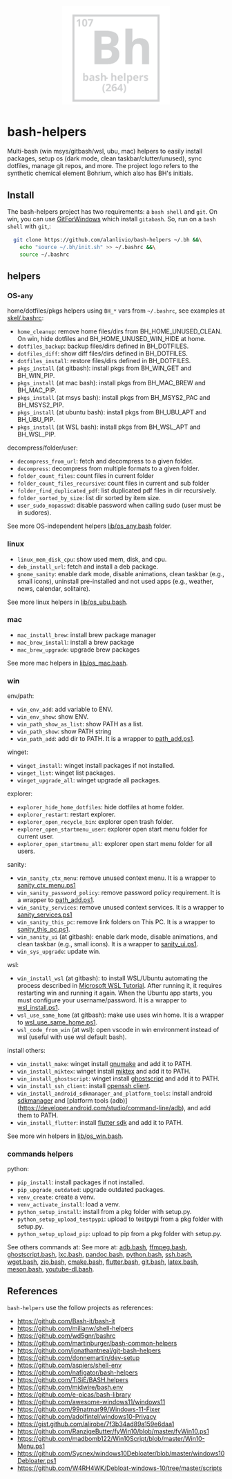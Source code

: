 <h1 align="center"><img src="logo.svg" width="250" onerror='this.style.display="none"'/></h1>

# bash-helpers

Multi-bash (win msys/gitbash/wsl, ubu, mac) helpers to easily install packages, setup os (dark mode, clean taskbar/clutter/unused), sync dotfiles, manage git repos, and more.
The project logo refers to the synthetic chemical element Bohrium, which also has BH's initials.

## Install

The bash-helpers project has two requirements: a `bash shell` and `git`. On win, you can use [GitForWindows](https://gitforwindows.org/) which install `gitabash`.
So, run on a `bash shell` with `git`,:
```bash
  git clone https://github.com/alanlivio/bash-helpers ~/.bh &&\
    echo "source ~/.bh/init.sh" >> ~/.bashrc &&\
    source ~/.bashrc
```

## helpers

### OS-any

home/dotfiles/pkgs helpers using `BH_*` vars from `~/.bashrc`, see examples at [skel/.bashrc](skel/.bashrc):

* `home_cleanup`: remove home files/dirs from BH_HOME_UNUSED_CLEAN. On win, hide dotfiles and BH_HOME_UNUSED_WIN_HIDE at home.
* `dotfiles_backup`: backup files/dirs defined in BH_DOTFILES.
* `dotfiles_diff`: show diff files/dirs defined in BH_DOTFILES.
* `dotfiles_install`: restore files/dirs defined in BH_DOTFILES.
* `pkgs_install` (at gitbash): install pkgs from BH_WIN_GET and BH_WIN_PIP.
* `pkgs_install` (at mac bash): install pkgs from BH_MAC_BREW and BH_MAC_PIP.
* `pkgs_install` (at msys bash): install pkgs from BH_MSYS2_PAC and BH_MSYS2_PIP.
* `pkgs_install` (at ubuntu bash): install pkgs from BH_UBU_APT and BH_UBU_PIP.
* `pkgs_install` (at WSL bash): install pkgs from BH_WSL_APT and BH_WSL_PIP.

decompress/folder/user:

* `decompress_from_url`: fetch and decompress to a given folder.
* `decompress`: decompress from multiple formats to a given folder.
* `folder_count_files`: count files in current folder
* `folder_count_files_recursive`: count files in current and sub folder
* `folder_find_duplicated_pdf`: list duplicated pdf files in dir recursively.
* `folder_sorted_by_size`: list dir sorted by item size.
* `user_sudo_nopasswd`:  disable password when calling sudo (user must be in sudores).

See more OS-independent helpers  [lib/os_any.bash](lib/os_any.bash) folder.

### linux

* `linux_mem_disk_cpu`: show used mem, disk, and cpu.
* `deb_install_url`: fetch and install a deb package.
* `gnome_sanity`: enable dark mode, disable animations, clean taskbar (e.g., small icons), uninstall pre-installed and not used apps (e.g., weather, news, calendar, solitaire).

See more linux helpers in [lib/os_ubu.bash](lib/os_ubu.bash).

### mac

* `mac_install_brew`: install brew package manager
* `mac_brew_install`: install a brew package
* `mac_brew_upgrade`: upgrade brew packages

See more mac helpers in [lib/os_mac.bash](lib/os_mac.bash).

### win

env/path:
* `win_env_add`: add variable to ENV.
* `win_env_show`: show ENV.
* `win_path_show_as_list`: show PATH as a list.
* `win_path_show`: show PATH string
* `win_path_add`: add dir to PATH. It is a wrapper to [path_add.ps1](lib/ps1/path_add.ps1).

winget:
* `winget_install`: winget install packages if not installed.
* `winget_list`: winget list packages.
* `winget_upgrade_all`: winget upgrade all packages.

explorer:
* `explorer_hide_home_dotfiles`: hide dotfiles at home folder.
* `explorer_restart`: restart explorer.
* `explorer_open_recycle_bin`: explorer open trash folder.
* `explorer_open_startmenu_user`: explorer open start menu folder for current user.
* `explorer_open_startmenu_all`: explorer open start menu folder for all users.

sanity:
* `win_sanity_ctx_menu`: remove unused context menu. It is a wrapper to [sanity_ctx_menu.ps1](lib/ps1/sanity_ctx_menu.ps1)
* `win_sanity_password_policy`: remove password policy requirement. It is a wrapper to [path_add.ps1](lib/ps1/sanity_password_policy.ps1).
* `win_sanity_services`: remove unused context services. It is a wrapper to [sanity_services.ps1](lib/ps1/sanity_services.ps1)
* `win_sanity_this_pc`: remove link folders on This PC. It is a wrapper to [sanity_this_pc.ps1](lib/ps1/sanity_this_pc.ps1).
* `win_sanity_ui` (at gitbash): enable dark mode, disable animations, and clean taskbar (e.g., small icons). It is a wrapper to [sanity_ui.ps1](lib/ps1/sanity_ui.ps1).
* `win_sys_upgrade`: update win.

wsl:
* `win_install_wsl` (at gitbash): to install WSL/Ubuntu automating the process described in [Microsoft WSL Tutorial](https://docs.microsoft.com/en-us/windows/wsl/wsl2-install). After running it, it requires restarting win and running it again. When the Ubuntu app starts, you must configure your username/password. It is a wrapper to [wsl_install.ps1](lib/ps1/wsl_install.ps1).
* `wsl_use_same_home` (at gitbash): make use uses win home. It is a wrapper to [wsl_use_same_home.ps1](lib/ps1/wsl_use_same_home.ps1).
* `wsl_code_from_win` (at wsl): open vscode in win environment instead of wsl (useful with use wsl default bash).

install others:

* `win_install_make`: winget install [gnumake](https://github.com/microsoft/winget-pkgs/tree/master/manifests/g/GnuWin32/Make) and add it to PATH.
* `win_install_miktex`: winget install [miktex](https://github.com/microsoft/winget-pkgs/tree/master/manifests/c/ChristianSchenk/MiKTeX) and add it to PATH.
* `win_install_ghostscript`: winget install [ghostscript](https://github.com/microsoft/winget-pkgs/tree/master/manifests/a/ArtifexSoftware/GhostScript) and add it to PATH.
* `win_install_ssh_client`: install [openssh client](https://learn.microsoft.com/en-us/windows-server/administration/openssh/openssh_install_firstuse?tabs=powershell).
* `win_install_android_sdkmanager_and_platform_tools`: install android [sdkmanager](https://developer.android.com/studio/command-line/sdkmanager) and [platform tools (adb)] (https://developer.android.com/studio/command-line/adb), and add them to PATH.
* `win_install_flutter`: install [flutter sdk](https://docs.flutter.dev/get-started/install/windows) and add it to PATH.


See more win helpers in [lib/os_win.bash](lib/os_win.bash).

### commands helpers

python:

* `pip_install`: install packages if not installed.
* `pip_upgrade_outdated`: upgrade outdated packages.
* `venv_create`: create a venv.
* `venv_activate_install`: load a venv.
* `python_setup_install`: install from a pkg folder with setup.py.
* `python_setup_upload_testpypi`: upload to testpypi from a pkg folder with setup.py.
* `python_setup_upload_pip`: upload to pip from a pkg folder with setup.py.

See others commands at: See more at: [adb.bash](lib/adb.bash), [ffmpeg.bash](lib/ffmpeg.bash), [ghostscript.bash](lib/ghostscript.bash), [lxc.bash](lib/lxc.bash), [pandoc.bash](lib/pandoc.bash), [python.bash](lib/python.bash), [ssh.bash](lib/ssh.bash), [wget.bash](lib/wget.bash), [zip.bash](lib/zip.bash), [cmake.bash](lib/cmake.bash), [flutter.bash](lib/flutter.bash), [git.bash](lib/git.bash), [latex.bash](lib/latex.bash), [meson.bash](lib/meson.bash), [youtube-dl.bash](lib/youtube-dl.bash).

## References

`bash-helpers` use the follow projects  as references: 

* <https://github.com/Bash-it/bash-it>
* <https://github.com/milianw/shell-helpers>
* <https://github.com/wd5gnr/bashrc>
* <https://github.com/martinburger/bash-common-helpers>
* <https://github.com/jonathantneal/git-bash-helpers>
* <https://github.com/donnemartin/dev-setup>
* <https://github.com/aspiers/shell-env>
* <https://github.com/nafigator/bash-helpers>
* <https://github.com/TiSiE/BASH.helpers>
* <https://github.com/midwire/bash.env>
* <https://github.com/e-picas/bash-library>
* <https://github.com/awesome-windows11/windows11>
* <https://github.com/99natmar99/Windows-11-Fixer>
* <https://github.com/adolfintel/windows10-Privacy>
* <https://gist.github.com/alirobe/7f3b34ad89a159e6daa1>
* <https://github.com/RanzigeButter/fyWin10/blob/master/fyWin10.ps1>
* <https://github.com/madbomb122/Win10Script/blob/master/Win10-Menu.ps1>
* <https://github.com/Sycnex/windows10Debloater/blob/master/windows10Debloater.ps1>
* <https://github.com/W4RH4WK/Debloat-windows-10/tree/master/scripts>

